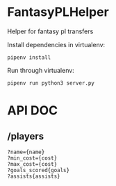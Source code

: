 # FantasyPLHelper
Helper for fantasy pl transfers

Install dependencies in virtualenv: 
```
pipenv install
```

Run through virtualenv: 
```
pipenv run python3 server.py
```


# API DOC

## /players
```
?name={name}
?min_cost={cost}
?max_cost={cost}
?goals_scored{goals}
?assists{assists}
```
